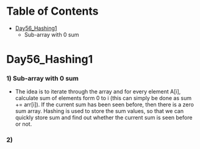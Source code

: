 <!--ts-->
Table of Contents
=================

  * [Day56_Hashing1](#day56_Hashing1)
     * Sub-array with 0 sum
<!--te-->

Day56_Hashing1
=================
 ### 1) Sub-array with 0 sum
 + The idea is to iterate through the array and for every element A[i], calculate sum of elements form 0 to i (this can simply be done as sum += arr[i]). If the current sum has been seen before, then there is a zero sum array. Hashing is used to store the sum values, so that we can quickly store sum and find out whether the current sum is seen before or not.
 ### 2) 
